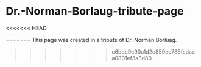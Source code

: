 # Dr.-Norman-Borlaug-tribute-page
<<<<<<< HEAD
 
=======
This page was created in a tribute of Dr. Norman Borluag.
>>>>>>> c6bdc9e90a1d2e859ec785fcdaca0801ef3a3d80
